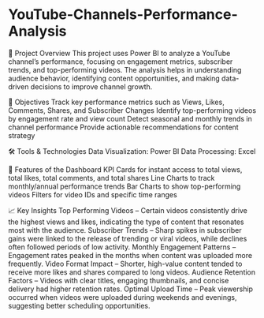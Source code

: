 # YouTube-Channels-Performance-Analysis
📌 Project Overview
This project uses Power BI to analyze a YouTube channel’s performance, focusing on engagement metrics, subscriber trends, and top-performing videos. The analysis helps in understanding audience behavior, identifying content opportunities, and making data-driven decisions to improve channel growth.

🎯 Objectives
Track key performance metrics such as Views, Likes, Comments, Shares, and Subscriber Changes
Identify top-performing videos by engagement rate and view count
Detect seasonal and monthly trends in channel performance
Provide actionable recommendations for content strategy

🛠 Tools & Technologies
Data Visualization: Power BI
Data Processing: Excel

📂 Features of the Dashboard
KPI Cards for instant access to total views, total likes, total comments, and total shares
Line Charts to track monthly/annual performance trends
Bar Charts to show top-performing videos
Filters for video IDs and specific time ranges

📈 Key Insights
Top Performing Videos – Certain videos consistently drive the highest views and likes, indicating the type of content that resonates most with the audience.
Subscriber Trends – Sharp spikes in subscriber gains were linked to the release of trending or viral videos, while declines often followed periods of low activity.
Monthly Engagement Patterns – Engagement rates peaked in the months when content was uploaded more frequently.
Video Format Impact – Shorter, high-value content tended to receive more likes and shares compared to long videos.
Audience Retention Factors – Videos with clear titles, engaging thumbnails, and concise delivery had higher retention rates.
Optimal Upload Time – Peak viewership occurred when videos were uploaded during weekends and evenings, suggesting better scheduling opportunities.
